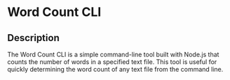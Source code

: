 # Word Count CLI

## Description

The Word Count CLI is a simple command-line tool built with Node.js that counts the number of words in a specified text file. This tool is useful for quickly determining the word count of any text file from the command line.
